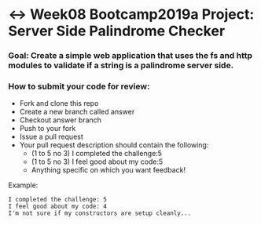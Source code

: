 # ↔️ Week08 Bootcamp2019a Project: Server Side Palindrome Checker

### Goal: Create a simple web application that uses the fs and http modules to validate if a string is a palindrome server side.

### How to submit your code for review:

- Fork and clone this repo
- Create a new branch called answer
- Checkout answer branch
- Push to your fork
- Issue a pull request
- Your pull request description should contain the following:
  - (1 to 5 no 3) I completed the challenge:5
  - (1 to 5 no 3) I feel good about my code:5
  - Anything specific on which you want feedback!

Example:
```
I completed the challenge: 5
I feel good about my code: 4
I'm not sure if my constructors are setup cleanly...
```
